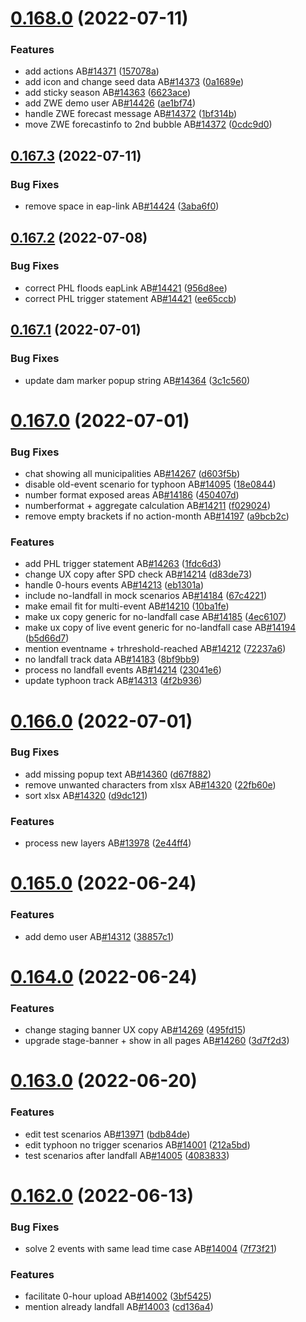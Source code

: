 # [0.168.0](https://github.com/rodekruis/IBF-system/compare/v0.167.3...v0.168.0) (2022-07-11)


### Features

* add actions AB[#14371](https://github.com/rodekruis/IBF-system/issues/14371) ([157078a](https://github.com/rodekruis/IBF-system/commit/157078ab32e789bb31833a7b4a6ba075a8e4f5cf))
* add icon and change seed data AB[#14373](https://github.com/rodekruis/IBF-system/issues/14373) ([0a1689e](https://github.com/rodekruis/IBF-system/commit/0a1689e6ecde0a9c30324aed45925e0f29dc0dec))
* add sticky season AB[#14363](https://github.com/rodekruis/IBF-system/issues/14363) ([6623ace](https://github.com/rodekruis/IBF-system/commit/6623ace25d2c78aac2357a79aad8dde8da2c417b))
* add ZWE demo user AB[#14426](https://github.com/rodekruis/IBF-system/issues/14426) ([ae1bf74](https://github.com/rodekruis/IBF-system/commit/ae1bf74a09d63c13bf9b32fcd688e14b54394243))
* handle ZWE forecast message AB[#14372](https://github.com/rodekruis/IBF-system/issues/14372) ([1bf314b](https://github.com/rodekruis/IBF-system/commit/1bf314bd2039895ce19a11cfab03e4f14ee43b73))
* move ZWE forecastinfo to 2nd bubble AB[#14372](https://github.com/rodekruis/IBF-system/issues/14372) ([0cdc9d0](https://github.com/rodekruis/IBF-system/commit/0cdc9d074ac1b488b9354d1cbadf7ce445cdb47a))



## [0.167.3](https://github.com/rodekruis/IBF-system/compare/v0.167.2...v0.167.3) (2022-07-11)


### Bug Fixes

* remove space in eap-link AB[#14424](https://github.com/rodekruis/IBF-system/issues/14424) ([3aba6f0](https://github.com/rodekruis/IBF-system/commit/3aba6f06d1f2c0b87a553a2aff9512a78ebe2c08))



## [0.167.2](https://github.com/rodekruis/IBF-system/compare/v0.167.1...v0.167.2) (2022-07-08)


### Bug Fixes

* correct PHL floods eapLink AB[#14421](https://github.com/rodekruis/IBF-system/issues/14421) ([956d8ee](https://github.com/rodekruis/IBF-system/commit/956d8eec08488d2792466d55d3853742bf03227f))
* correct PHL trigger statement AB[#14421](https://github.com/rodekruis/IBF-system/issues/14421) ([ee65ccb](https://github.com/rodekruis/IBF-system/commit/ee65ccba83bb6221abed002b734ebfdf39e59d66))



## [0.167.1](https://github.com/rodekruis/IBF-system/compare/v0.167.0...v0.167.1) (2022-07-01)


### Bug Fixes

* update dam marker popup string AB[#14364](https://github.com/rodekruis/IBF-system/issues/14364) ([3c1c560](https://github.com/rodekruis/IBF-system/commit/3c1c560f9584eead21b498b2d875523edafdfb8e))



# [0.167.0](https://github.com/rodekruis/IBF-system/compare/v0.166.0...v0.167.0) (2022-07-01)


### Bug Fixes

* chat showing all municipalities AB[#14267](https://github.com/rodekruis/IBF-system/issues/14267) ([d603f5b](https://github.com/rodekruis/IBF-system/commit/d603f5b881fd1e17eab4292b376a2096124e7788))
* disable old-event scenario for typhoon AB[#14095](https://github.com/rodekruis/IBF-system/issues/14095) ([18e0844](https://github.com/rodekruis/IBF-system/commit/18e08448c3a191357adee476520d4a1a93efc626))
* number format exposed areas AB[#14186](https://github.com/rodekruis/IBF-system/issues/14186) ([450407d](https://github.com/rodekruis/IBF-system/commit/450407dc6457b34f1be58a3188d49eb8b8d1dd78))
* numberformat + aggregate calculation AB[#14211](https://github.com/rodekruis/IBF-system/issues/14211) ([f029024](https://github.com/rodekruis/IBF-system/commit/f029024ce4c85bd373353118749fb2edd0fdf4e5))
* remove empty brackets if no action-month AB[#14197](https://github.com/rodekruis/IBF-system/issues/14197) ([a9bcb2c](https://github.com/rodekruis/IBF-system/commit/a9bcb2c5cef3dfda2324751ae15ebfd59c75e54f))


### Features

* add PHL trigger statement AB[#14263](https://github.com/rodekruis/IBF-system/issues/14263) ([1fdc6d3](https://github.com/rodekruis/IBF-system/commit/1fdc6d33fc518b7f1fde69cd4806519148896343))
* change UX copy after SPD check AB[#14214](https://github.com/rodekruis/IBF-system/issues/14214) ([d83de73](https://github.com/rodekruis/IBF-system/commit/d83de7367686cd99ef75316e0e87a0de786c3a5b))
* handle 0-hours events AB[#14213](https://github.com/rodekruis/IBF-system/issues/14213) ([eb1301a](https://github.com/rodekruis/IBF-system/commit/eb1301a74186e1bf62ad2f0f7622e76807156d21))
* include no-landfall in mock scenarios AB[#14184](https://github.com/rodekruis/IBF-system/issues/14184) ([67c4221](https://github.com/rodekruis/IBF-system/commit/67c4221cc525ea69cb8b9fb6018b608dad7d0374))
* make email fit for multi-event AB[#14210](https://github.com/rodekruis/IBF-system/issues/14210) ([10ba1fe](https://github.com/rodekruis/IBF-system/commit/10ba1fedb3dbedae383691ab275e54b7f2f8120b))
* make ux copy generic for no-landfall case AB[#14185](https://github.com/rodekruis/IBF-system/issues/14185) ([4ec6107](https://github.com/rodekruis/IBF-system/commit/4ec610706936e222df36c95f53c3b6e5c205f707))
* make ux copy of live event generic for no-landfall case AB[#14194](https://github.com/rodekruis/IBF-system/issues/14194) ([b5d66d7](https://github.com/rodekruis/IBF-system/commit/b5d66d76e0a9442bab0d739eae72bac79fc7bd62))
* mention eventname + trhreshold-reached AB[#14212](https://github.com/rodekruis/IBF-system/issues/14212) ([72237a6](https://github.com/rodekruis/IBF-system/commit/72237a6b257ca0977672fe5ff172fab9d5618f91))
* no landfall track data AB[#14183](https://github.com/rodekruis/IBF-system/issues/14183) ([8bf9bb9](https://github.com/rodekruis/IBF-system/commit/8bf9bb941a6a506673b32edb194cb53c8dd3baaa))
* process no landfall events AB[#14214](https://github.com/rodekruis/IBF-system/issues/14214) ([23041e6](https://github.com/rodekruis/IBF-system/commit/23041e685a3120b4f726733a927e02906bfb75b0))
* update typhoon track AB[#14313](https://github.com/rodekruis/IBF-system/issues/14313) ([4f2b936](https://github.com/rodekruis/IBF-system/commit/4f2b93651804cc4382ff1176120cfadda3856ec8))



# [0.166.0](https://github.com/rodekruis/IBF-system/compare/v0.165.0...v0.166.0) (2022-07-01)


### Bug Fixes

* add missing popup text AB[#14360](https://github.com/rodekruis/IBF-system/issues/14360) ([d67f882](https://github.com/rodekruis/IBF-system/commit/d67f882d7abf0c5f60618c7ffa11699260b5146c))
* remove unwanted characters from xlsx AB[#14320](https://github.com/rodekruis/IBF-system/issues/14320) ([22fb60e](https://github.com/rodekruis/IBF-system/commit/22fb60e07403e52aeef93437edb287428416249d))
* sort xlsx AB[#14320](https://github.com/rodekruis/IBF-system/issues/14320) ([d9dc121](https://github.com/rodekruis/IBF-system/commit/d9dc121efdd069f45a5db37d3baa390d10ac2103))


### Features

* process new layers AB[#13978](https://github.com/rodekruis/IBF-system/issues/13978) ([2e44ff4](https://github.com/rodekruis/IBF-system/commit/2e44ff4fba613f4f33b32182c6b5dc19442f03bf))



# [0.165.0](https://github.com/rodekruis/IBF-system/compare/v0.164.0...v0.165.0) (2022-06-24)


### Features

* add demo user AB[#14312](https://github.com/rodekruis/IBF-system/issues/14312) ([38857c1](https://github.com/rodekruis/IBF-system/commit/38857c172e48726754b0bbf68a5b5d34c3bf105e))



# [0.164.0](https://github.com/rodekruis/IBF-system/compare/v0.163.0...v0.164.0) (2022-06-24)


### Features

* change staging banner UX copy AB[#14269](https://github.com/rodekruis/IBF-system/issues/14269) ([495fd15](https://github.com/rodekruis/IBF-system/commit/495fd158828168641f539cac2b71a355c5141e4f))
* upgrade stage-banner + show in all pages AB[#14260](https://github.com/rodekruis/IBF-system/issues/14260) ([3d7f2d3](https://github.com/rodekruis/IBF-system/commit/3d7f2d318295f9ffa9c27c56b20d73853170aa1e))



# [0.163.0](https://github.com/rodekruis/IBF-system/compare/v0.162.0...v0.163.0) (2022-06-20)


### Features

* edit test scenarios AB[#13971](https://github.com/rodekruis/IBF-system/issues/13971) ([bdb84de](https://github.com/rodekruis/IBF-system/commit/bdb84ded649cb69ef3361d841a6e29d13b4d4aae))
* edit typhoon no trigger scenarios AB[#14001](https://github.com/rodekruis/IBF-system/issues/14001) ([212a5bd](https://github.com/rodekruis/IBF-system/commit/212a5bd70c0ec3ed92b7f5737420936507827e2b))
* test scenarios after landfall AB[#14005](https://github.com/rodekruis/IBF-system/issues/14005) ([4083833](https://github.com/rodekruis/IBF-system/commit/40838338eb4b1e6bb2860065e32539ec57f7d7b5))



# [0.162.0](https://github.com/rodekruis/IBF-system/compare/v0.161.1...v0.162.0) (2022-06-13)


### Bug Fixes

* solve 2 events with same lead time case AB[#14004](https://github.com/rodekruis/IBF-system/issues/14004) ([7f73f21](https://github.com/rodekruis/IBF-system/commit/7f73f211d31561a77e38f6475449747c2206017b))


### Features

* facilitate 0-hour upload AB[#14002](https://github.com/rodekruis/IBF-system/issues/14002) ([3bf5425](https://github.com/rodekruis/IBF-system/commit/3bf5425b9532eff499fd2f54956cc8b5f9adc5e2))
* mention already landfall AB[#14003](https://github.com/rodekruis/IBF-system/issues/14003) ([cd136a4](https://github.com/rodekruis/IBF-system/commit/cd136a42cc9d67072c3ec3af6c46bc212ce32986))



